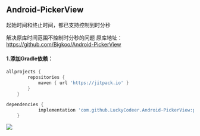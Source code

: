 
## Android-PickerView

起始时间和终止时间，都已支持控制到时分秒

解决原库时间范围不控制时分秒的问题
原库地址：https://github.com/Bigkoo/Android-PickerView

#### 1.添加Gradle依赖：
```groovy
allprojects {
		repositories {
			maven { url 'https://jitpack.io' }
		}
	}

dependencies {
	        implementation 'com.github.LuckyCodeer.Android-PickerView:pickerview:4.2.8'
	}
```
[![](https://jitpack.io/v/LuckyCodeer/Android-PickerView.svg)](https://jitpack.io/#LuckyCodeer/Android-PickerView)